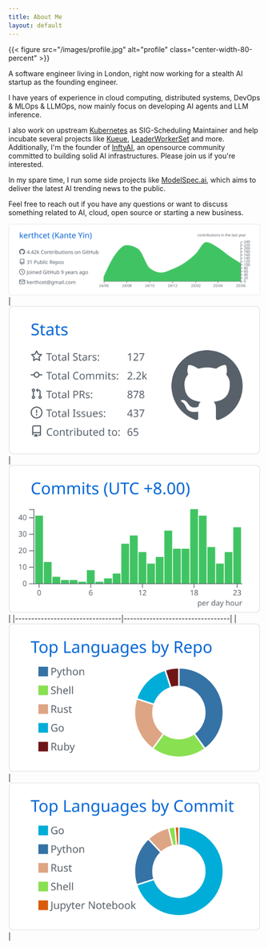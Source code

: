 ```yaml
---
title: About Me
layout: default
---
```


{{< figure src="/images/profile.jpg" alt="profile" class="center-width-80-percent" >}}

A software engineer living in London, right now working for a stealth AI startup as the founding engineer.

I have years of experience in cloud computing, distributed systems, DevOps & MLOps & LLMOps, now mainly focus on developing AI agents and LLM inference.

I also work on upstream [Kubernetes](https://github.com/kubernetes/kubernetes) as SIG-Scheduling Maintainer and help incubate several projects like [Kueue](https://github.com/kubernetes-sigs/kueue), [LeaderWorkerSet](https://github.com/kubernetes-sigs/lws) and more. Additionally, I'm the founder of [InftyAI](https://github.com/InftyAI), an opensource community committed to building solid AI infrastructures. Please join us if you're interested.

In my spare time, I run some side projects like [ModelSpec.ai](https://modelspec.ai/), which aims to deliver the latest AI trending news to the public.

Feel free to reach out if you have any questions or want to discuss something related to AI, cloud, open source or starting a new business.

[![](https://raw.githubusercontent.com/kerthcet/profile-summary-card-output/master/profile-summary-card-output/github/0-profile-details.svg)](https://github.com/kerthcet/profile-summary-card-output)
| ![Image 3](https://raw.githubusercontent.com/kerthcet/profile-summary-card-output/master/profile-summary-card-output/github/3-stats.svg) | ![Image 4](https://raw.githubusercontent.com/kerthcet/profile-summary-card-output/master/profile-summary-card-output/github/4-productive-time.svg) |
|---------------------------------|---------------------------------|
| ![Image 1](https://raw.githubusercontent.com/kerthcet/profile-summary-card-output/master/profile-summary-card-output/github/1-repos-per-language.svg) | ![Image 2](https://raw.githubusercontent.com/kerthcet/profile-summary-card-output/master/profile-summary-card-output/github/2-most-commit-language.svg) |

